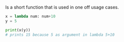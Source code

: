 Is a short function that is used in one off usage cases.

```python
x = lambda num: num+10
y = 5

print(x(y))
# prints 15 because 5 as argument in lambda 5+10
```